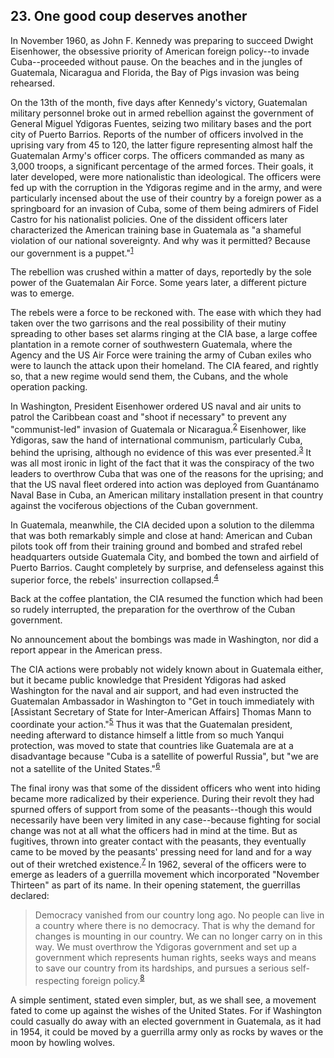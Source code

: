 ## 23. One good coup deserves another

In November 1960, as John F. Kennedy was preparing to succeed Dwight Eisenhower, the obsessive priority of American foreign policy--to invade Cuba--proceeded without pause. On the beaches and in the jungles of Guatemala, Nicaragua and Florida, the Bay of Pigs invasion was being rehearsed.

On the 13th of the month, five days after Kennedy's victory, Guatemalan military personnel broke out in armed rebellion against the government of General Miguel Ydigoras Fuentes, seizing two military bases and the port city of Puerto Barrios. Reports of the number of officers involved in the uprising vary from 45 to 120, the latter figure representing almost half the Guatemalan Army's officer corps. The officers commanded as many as 3,000 troops, a significant percentage of the armed forces. Their goals, it later developed, were more nationalistic than ideological. The officers were fed up with the corruption in the Ydigoras regime and in the army, and were particularly incensed about the use of their country by a foreign power as a springboard for an invasion of Cuba, some of them being admirers of Fidel Castro for his nationalist policies. One of the dissident officers later characterized the American training base in Guatemala as "a shameful violation of our national sovereignty. And why was it permitted? Because our government is a puppet."<sup id="t1">[1](#f1)</sup>

The rebellion was crushed within a matter of days, reportedly by the sole power of the Guatemalan Air Force. Some years later, a different picture was to emerge.

The rebels were a force to be reckoned with. The ease with which they had taken over the two garrisons and the real possibility of their mutiny spreading to other bases set alarms ringing at the CIA base, a large coffee plantation in a remote corner of southwestern Guatemala, where the Agency and the US Air Force were training the army of Cuban exiles who were to launch the attack upon their homeland. The CIA feared, and rightly so, that a new regime would send them, the Cubans, and the whole operation packing.

In Washington, President Eisenhower ordered US naval and air units to patrol the Caribbean coast and "shoot if necessary" to prevent any "communist-led" invasion of Guatemala or Nicaragua.<sup id="t2">[2](#f2)</sup> Eisenhower, like Ydigoras, saw the hand of international communism, particularly Cuba, behind the uprising, although no evidence of this was ever presented.<sup id="t3">[3](#f3)</sup> It was all most ironic in light of the fact that it was the conspiracy of the two leaders to overthrow Cuba that was one of the reasons for the uprising; and that the US naval fleet ordered into action was deployed from Guantánamo Naval Base in Cuba, an American military installation present in that country against the vociferous objections of the Cuban government.

In Guatemala, meanwhile, the CIA decided upon a solution to the dilemma that was both remarkably simple and close at hand: American and Cuban pilots took off from their training ground and bombed and strafed rebel headquarters outside Guatemala City, and bombed the town and airfield of Puerto Barrios. Caught completely by surprise, and defenseless against this superior force, the rebels' insurrection collapsed.<sup id="t4">[4](#f4)</sup>

Back at the coffee plantation, the CIA resumed the function which had been so rudely interrupted, the preparation for the overthrow of the Cuban government.

No announcement about the bombings was made in Washington, nor did a report appear in the American press.

The CIA actions were probably not widely known about in Guatemala either, but it became public knowledge that President Ydigoras had asked Washington for the naval and air support, and had even instructed the Guatemalan Ambassador in Washington to "Get in touch immediately with [Assistant Secretary of State for Inter-American Affairs] Thomas Mann to coordinate your action."<sup id="t5">[5](#f5)</sup> Thus it was that the Guatemalan president, needing afterward to distance himself a little from so much Yanqui protection, was moved to state that countries like Guatemala are at a disadvantage because "Cuba is a satellite of powerful Russia", but "we are not a satellite of the United States."<sup id="t6">[6](#f6)</sup>

The final irony was that some of the dissident officers who went into hiding became more radicalized by their experience. During their revolt they had spurned offers of support from some of the peasants--though this would necessarily have been very limited in any case--because fighting for social change was not at all what the officers had in mind at the time. But as fugitives, thrown into greater contact with the peasants, they eventually came to be moved by the peasants' pressing need for land and for a way out of their wretched existence.<sup id="t7">[7](#f7)</sup> In 1962, several of the officers were to emerge as leaders of a guerrilla movement which incorporated "November Thirteen" as part of its name. In their opening statement, the guerrillas declared:

> Democracy vanished from our country long ago. No people can live in a country where there is no democracy. That is why the demand for changes is mounting in our country. We can no longer carry on in this way. We must overthrow the Ydigoras government and set up a government which represents human rights, seeks ways and means to save our country from its hardships, and pursues a serious self-respecting foreign policy.<sup id="t8">[8](#f8)</sup>

A simple sentiment, stated even simpler, but, as we shall see, a movement fated to come up against the wishes of the United States. For if Washington could casually do away with an elected government in Guatemala, as it had in 1954, it could be moved by a guerrilla army only as rocks by waves or the moon by howling wolves.